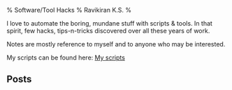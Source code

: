 % Software/Tool Hacks
% Ravikiran K.S.
% 

I love to automate the boring, mundane stuff with scripts & tools. In that
spirit, few hacks, tips-n-tricks discovered over all these years of work.

Notes are mostly reference to myself and to anyone who may be interested.

My scripts can be found here: [My scripts](https://github.com/rkks/scripts)

Posts
-----
<!-- List of book reviews is automatically generated by mkweb.sh -->
